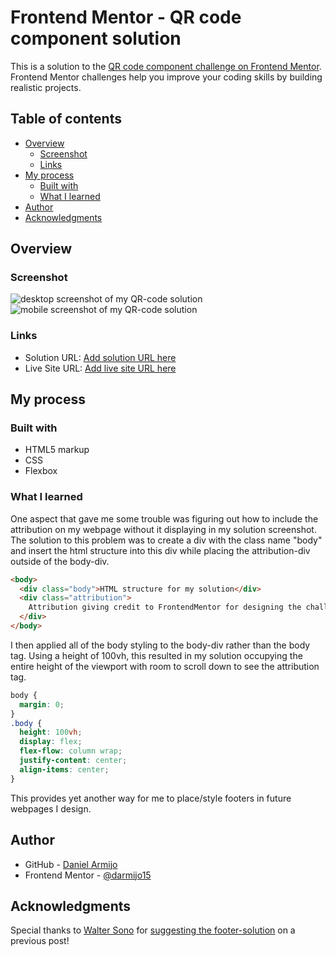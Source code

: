 # Frontend Mentor - QR code component solution

This is a solution to the [QR code component challenge on Frontend Mentor](https://www.frontendmentor.io/challenges/qr-code-component-iux_sIO_H). Frontend Mentor challenges help you improve your coding skills by building realistic projects.

## Table of contents

- [Overview](#overview)
  - [Screenshot](#screenshot)
  - [Links](#links)
- [My process](#my-process)
  - [Built with](#built-with)
  - [What I learned](#what-i-learned)
- [Author](#author)
- [Acknowledgments](#acknowledgments)

## Overview

### Screenshot

![desktop screenshot of my QR-code solution](.solution-Screenshots/desktop-screenshot.png)
![mobile screenshot of my QR-code solution](.solution-Screenshots/)

### Links

- Solution URL: [Add solution URL here](https://github.com/darmijo15/qr-code-component-main)
- Live Site URL: [Add live site URL here](https://darmijo15.github.io/qr-code-component-main/)

## My process

### Built with

- HTML5 markup
- CSS
- Flexbox

### What I learned

One aspect that gave me some trouble was figuring out how to include the attribution on my webpage without it displaying in my solution screenshot. The solution to this problem was to create a div with the class name "body" and insert the html structure into this div while placing the attribution-div outside of the body-div.

```html
<body>
  <div class="body">HTML structure for my solution</div>
  <div class="attribution">
    Attribution giving credit to FrontendMentor for designing the challenge.
  </div>
</body>
```

I then applied all of the body styling to the body-div rather than the body tag. Using a height of 100vh, this resulted in my solution occupying the entire height of the viewport with room to scroll down to see the attribution tag.

```css
body {
  margin: 0;
}
.body {
  height: 100vh;
  display: flex;
  flex-flow: column wrap;
  justify-content: center;
  align-items: center;
}
```

This provides yet another way for me to place/style footers in future webpages I design.

## Author

- GitHub - [Daniel Armijo](https://github.com/darmijo15/)
- Frontend Mentor - [@darmijo15](https://www.frontendmentor.io/profile/darmijo15)

## Acknowledgments

Special thanks to [Walter Sono](https://www.frontendmentor.io/profile/waltersono) for [suggesting the footer-solution](https://www.frontendmentor.io/solutions/flexbox-solution-8LbxpifYr) on a previous post!
